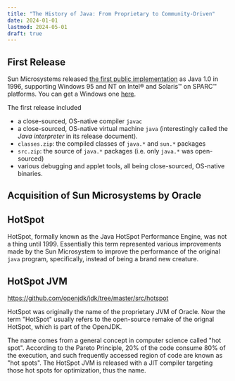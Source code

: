 ```yaml
---
title: "The History of Java: From Proprietary to Community-Driven"
date: 2024-01-01
lastmod: 2024-05-01
draft: true
---
```


## First Release

Sun Microsystems released [the first public implementation](https://web.archive.org/web/20070310235103/http://www.sun.com/smi/Press/sunflash/1996-01/sunflash.960123.10561.xml) as Java 1.0 in 1996, supporting Windows 95 and NT on Intel® and Solaris™ on SPARC™ platforms. You can get a Windows one [here](https://archive.org/details/javastarterkitjdk1.0).

The first release included
- a close-sourced, OS-native compiler `javac`
- a close-sourced, OS-native virtual machine `java` (interestingly called the *Java interpreter* in its release document).
- `classes.zip`: the compiled classes of `java.*` and `sun.*` packages
- `src.zip`: the source of `java.*`  packages (i.e. only `java.*` was open-sourced)
- various debugging and applet tools, all being close-sourced, OS-native binaries.

## Acquisition of Sun Microsystems by Oracle

## HotSpot

HotSpot, formally known as the Java HotSpot Performance Engine, was not a thing until 1999.
Essentially this term represented various improvements made by the Sun Microsystem to improve 
the performance of the original `java` program, specifically, instead of being a brand new creature.

## HotSpot JVM

https://github.com/openjdk/jdk/tree/master/src/hotspot

HotSpot was originally the name of the proprietary JVM of Oracle.
Now the term "HotSpot" usually refers to the open-source remake of the orignal HotSpot, which is part of the OpenJDK.

The name comes from a general concept in computer science called "hot spot". According to the Pareto Principle, 20% of the code consume 80% of the execution, and such frequently accessed region of code are known as "hot spots". The HotSpot JVM is released with a JIT compiler targeting those hot spots for optimization, thus the name.